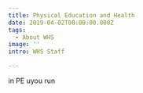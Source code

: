 ```yaml
---
title: Physical Education and Health
date: 2019-04-02T00:00:00.000Z
tags:
  - About WHS
image: ''
intro: WHS Staff

---
```

in PE uyou run